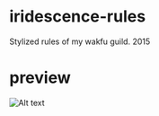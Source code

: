 # iridescence-rules
Stylized rules of my wakfu guild. 2015

# preview

![Alt text](https://i.gyazo.com/2297a95f77d0feff36bcaca9923b8fb6.gif)
